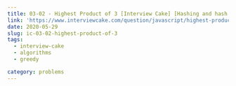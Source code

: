 ```yaml
---
title: 03-02 - Highest Product of 3 [Interview Cake] [Hashing and hash tables]
link: 'https://www.interviewcake.com/question/javascript/highest-product-of-3?course=fc1&section=greedy'
date: 2020-05-29
slug: ic-03-02-highest-product-of-3
tags:
  - interview-cake
  - algorithms
  - greedy

category: problems
---
```


<!-- embed:3.02_highest_product_of_3.js -->
